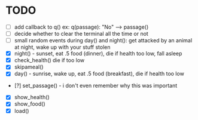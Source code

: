 # TODO

- [ ] add callback to q() ex: q(passage): "No" --> passage()
- [ ] decide whether to clear the terminal all the time or not
- [ ] small random events during day() and night(): get attacked by an animal at night, wake up with your stuff stolen 
- [x] night() - sunset, eat .5 food (dinner), die if health too low, fall asleep
- [x] check_health() die if too low
- [x] skipameal()
- [x] day() - sunrise, wake up, eat .5 food (breakfast), die if health too low
- [?] set_passage() - i don't even remember why this was important
- [x] show_health()
- [x] show_food()
- [x] load()
